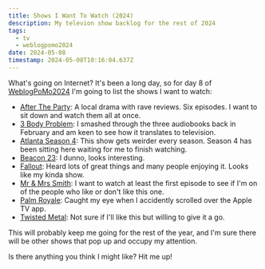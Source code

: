 ```yaml
---
title: Shows I Want To Watch (2024)
description: My televion show backlog for the rest of 2024
tags:
  - tv
  - weblogpomo2024
date: 2024-05-08
timestamp: 2024-05-08T10:16:04.637Z
---
```


What's going on Internet? It's been a long day, so for day 8 of [WeblogPoMo2024](/tags/weblogpomo2024) I'm going to list the shows I want to watch:

- [After The Party](https://trakt.tv/shows/after-the-party): A local drama with rave reviews. Six episodes. I want to sit down and watch them all at once.
- [3 Body Problem](https://trakt.tv/shows/3-body-problem): I smashed through the three audiobooks back in February and am keen to see how it translates to television.
- [Atlanta Season 4](https://trakt.tv/shows/atlanta): This show gets weirder every season. Season 4 has been sitting here waiting for me to finish watching.
- [Beacon 23](https://trakt.tv/shows/beacon-23): I dunno, looks interesting.
- [Fallout](https://trakt.tv/shows/fallout): Heard lots of great things and many people enjoying it. Looks like my kinda show.
- [Mr & Mrs Smith](https://trakt.tv/shows/mr-mrs-smith-2024): I want to watch at least the first episode to see if I'm on of the people who like or don't like this one.
- [Palm Royale](https://trakt.tv/shows/palm-royale): Caught my eye when I accidently scrolled over the Apple TV app.
- [Twisted Metal](https://trakt.tv/shows/twisted-metal): Not sure if I'll like this but willing to give it a go.

This will probably keep me going for the rest of the year, and I'm sure there will be other shows that pop up and occupy my attention.

Is there anything you think I might like? Hit me up!